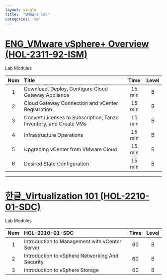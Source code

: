```yaml
---
layout: single
title:  "VMWare lab"
categories: 'vm'
---
```


# [ENG_VMware vSphere+ Overview (HOL-2311-92-ISM)](https://labs.hol.vmware.com/HOL/catalogs/catalog/1936)

Lab Modules

|Num|Title|Time|Level|
|:---:|:---|:---:|:---:|
|1|Download, Deploy, Configure Cloud Gateway Appliance|15 min|B|
|2|Cloud Gateway Connection and vCenter Registration|15 min|B|
|3|Convert Licenses to Subscription, Tanzu Inventory, and Create VMs|15 min|B|
|4|Infrastructure Operations|15 min|B|
|5|Upgrading vCenter from VMware Cloud|15 min|B|
|6|Desired State Configuration|15 min|B|

---


# [한글_Virtualization 101 (HOL-2210-01-SDC)](https://labs.hol.vmware.com/HOL/catalogs/catalog/552)

Lab Modules

|Num|HOL-2210-01-SDC|Time|Level|
|:---:|:---|:---:|:---:|
|1|Introduction to Management with vCenter Server|60|B|
|2|Introduction to vSphere Networking And Security|60|B|
|3|Introduction to vSphere Storage|60|B|
